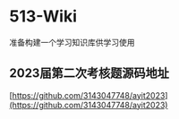 # 513-Wiki
准备构建一个学习知识库供学习使用
## 2023届第二次考核题源码地址
[https://github.com/3143047748/ayit2023](https://github.com/3143047748/ayit2023)
